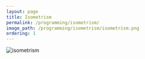 ```yaml
---
layout: page
title: Isometrism
permalink: /programming/isometrism/
image_path: /programming/isometrism/isometrism.png
ordering: 1
---
```

![isometrism]({{site.url}}/programming/isometrism/isometrism.png)
